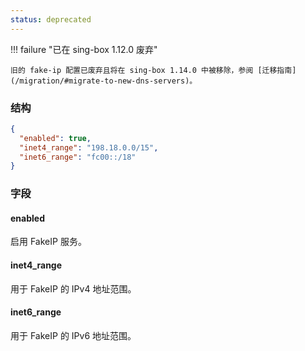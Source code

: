 ```yaml
---
status: deprecated
---
```


!!! failure "已在 sing-box 1.12.0 废弃"

    旧的 fake-ip 配置已废弃且将在 sing-box 1.14.0 中被移除，参阅 [迁移指南](/migration/#migrate-to-new-dns-servers)。

### 结构

```json
{
  "enabled": true,
  "inet4_range": "198.18.0.0/15",
  "inet6_range": "fc00::/18"
}
```

### 字段

#### enabled

启用 FakeIP 服务。

#### inet4_range

用于 FakeIP 的 IPv4 地址范围。

#### inet6_range

用于 FakeIP 的 IPv6 地址范围。
